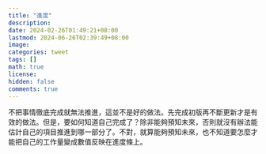 ```yaml
---
title: "進度"
description: 
date: 2024-02-26T01:49:21+08:00
lastmod: 2024-06-26T02:39:49+08:00
image: 
categories: tweet
tags: []
math: true
license: 
hidden: false
comments: true
---
```


不把事情徹底完成就無法推進，這並不是好的做法。先完成初版再不斷更新才是有效的做法。但是，要如何知道自己完成了？除非能夠預知未來，否則就沒有辦法能估計自己的項目推進到哪一部分了。不對，就算能夠預知未來，也不知道要怎麼才能把自己的工作量變成數值反映在進度條上。


